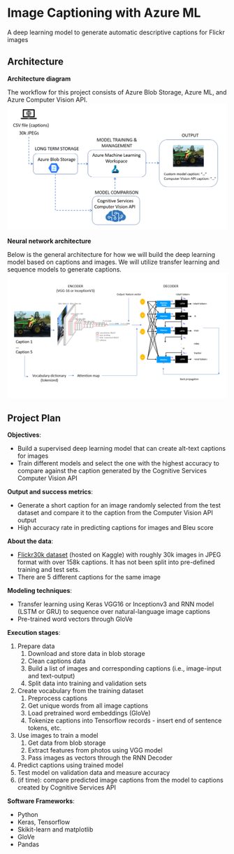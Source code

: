 # Image Captioning with Azure ML

A deep learning model to generate automatic descriptive captions for Flickr images

## Architecture
**Architecture diagram**

The workflow for this project consists of Azure Blob Storage, Azure ML, and Azure Computer Vision API. 
!["Cloud architecture for Image Captioning"](Media/architecture-diagram.png "Cloud Architecture")

**Neural network architecture**

Below is the general architecture for how we will build the deep learning model based on captions and images. We will utilize transfer learning and sequence models to generate captions.
!["Neural network architecture"](Media/neural-network-architecture.png "Neural Network Architecture")
	
## Project Plan
**Objectives**:
* Build a supervised deep learning model  that can create alt-text captions for images
* Train different models and select the one with the highest accuracy to compare against the caption generated by the Cognitive Services Computer Vision API 
	
**Output and success metrics**:
* Generate a short caption for an image randomly selected from the test dataset and compare it to the caption from the Computer Vision API output
* High accuracy rate in predicting captions for images and Bleu score
			
**About the data**: 
* [Flickr30k dataset](https://www.kaggle.com/adityajn105/flickr30k) (hosted on Kaggle) with roughly 30k images in JPEG format with over 158k captions. It has not been split into pre-defined training and test sets. 
* There are 5 different captions for the same image
		
**Modeling techniques**:
* Transfer learning using Keras VGG16 or Inceptionv3 and RNN model (LSTM or GRU) to sequence over natural-language image captions
* Pre-trained word vectors through GloVe
	
**Execution stages**:
1) Prepare data
    1) Download and store data in blob storage
    2) Clean captions data
    3) Build a list of images and corresponding captions (i.e., image-input and text-output)
    4) Split data into training and validation sets
2) Create vocabulary from the training dataset
    1) Preprocess captions
    2) Get unique words from all image captions
    3) Load pretrained word embeddings (GloVe)
    4) Tokenize captions into Tensorflow records - insert end of sentence tokens, etc.
3) Use images to train a model
    1) Get data from blob storage
    2) Extract features from photos using VGG model
    3) Pass images as vectors through the RNN Decoder
4) Predict captions using trained model
5) Test model on validation data and measure accuracy
6) (if time): compare predicted image captions from the model to captions created by Cognitive Services API


			
**Software Frameworks**:
* Python
* Keras, Tensorflow
* Skikit-learn and matplotlib
* GloVe
* Pandas